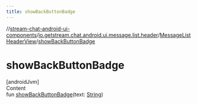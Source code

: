 ```yaml
---
title: showBackButtonBadge
---
```

//[stream-chat-android-ui-components](../../../index.md)/[io.getstream.chat.android.ui.message.list.header](../index.md)/[MessageListHeaderView](index.md)/[showBackButtonBadge](showBackButtonBadge.md)



# showBackButtonBadge  
[androidJvm]  
Content  
fun [showBackButtonBadge](showBackButtonBadge.md)(text: [String](https://kotlinlang.org/api/latest/jvm/stdlib/kotlin/-string/index.html))  




